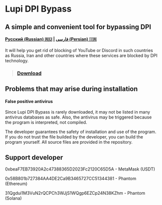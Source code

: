 # Lupi DPI Bypass
## A simple and convenient tool for bypassing DPI
#### [Русский (Russian) 🇷🇺](https://github.com/0netervezer0/Lupi-DPI-Bypass/blob/main/README_ru.md)  |  [فارسی (Persian) 🇮🇷](https://github.com/0netervezer0/Lupi-DPI-Bypass/blob/main/README_fa.md)
It will help you get rid of blocking of YouTube or Discord in such countries as Russia, Iran and other countries where these services are blocked by DPI technology.
> ### [Download](https://github.com/0netervezer0/Lupi-DPI-Bypass/releases/tag/2.0.3-(ENG))
## Problems that may arise during installation
#### False positive antivirus
Since Lupi DPI Bypass is rarely downloaded, it may not be listed in many antivirus databases as safe. Also, the antivirus may be triggered because the program is interpreted, not compiled.

The developer guarantees the safety of installation and use of the program. If you do not trust the file builded by the developer, you can build the program yourself. All source files are provided in the repository.
## Support developer
0xbeaF7EB73920A2c47388365D2023Fc2120C65D5A - MetaMask (USDT)

0x58B801b727384AA4DE2Ca9B3465727CC51344381 - Phantom (Ethereum)

31Qgdui1M3VuN2rQCPCh3WJjS1WQgp6EZCp24N38KZhm - Phantom (Solana)
